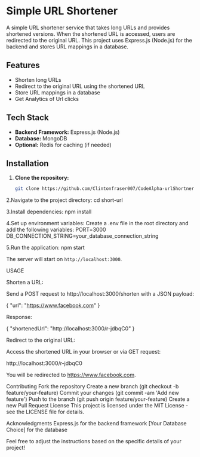 # Simple URL Shortener

A simple URL shortener service that takes long URLs and provides shortened versions. When the shortened URL is accessed, users are redirected to the original URL. This project uses Express.js (Node.js) for the backend and stores URL mappings in a database.

## Features

- Shorten long URLs
- Redirect to the original URL using the shortened URL
- Store URL mappings in a database
- Get Analytics of Url clicks

## Tech Stack

- **Backend Framework:** Express.js (Node.js)
- **Database:** MongoDB
- **Optional:** Redis for caching (if needed)

## Installation

1. **Clone the repository:**

   ```bash
   git clone https://github.com/Clintonfraser007/CodeAlpha-urlShortnerCode.git


2.Navigate to the project directory:
cd short-url


3.Install dependencies:
npm install

4.Set up environment variables:
Create a .env file in the root directory and add the following variables:
PORT=3000
DB_CONNECTION_STRING=your_database_connection_string


5.Run the application:
npm start

The server will start on `http://localhost:3000`.



USAGE

Shorten a URL:

Send a POST request to http://localhost:3000/shorten with a JSON payload:

{
  "url": "https://www.facebook.com"
}


Response:

{
  "shortenedUrl": "http://localhost:3000/r-jdbqC0"
}


Redirect to the original URL:

Access the shortened URL in your browser or via GET request:

http://localhost:3000/r-jdbqC0

You will be redirected to https://www.facebook.com.



Contributing
Fork the repository
Create a new branch (git checkout -b feature/your-feature)
Commit your changes (git commit -am 'Add new feature')
Push to the branch (git push origin feature/your-feature)
Create a new Pull Request
License
This project is licensed under the MIT License - see the LICENSE file for details.

Acknowledgments
Express.js for the backend framework
[Your Database Choice] for the database



Feel free to adjust the instructions based on the specific details of your project!

